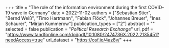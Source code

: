 +++
title = "The role of the information environment during the first COVID-19 wave in Germany"
date = 2022-11-02
authors = ["Sebastian Stier", "Bernd Weiß", "Timo Hartmann", "Fabian Flöck", "Johannes Breuer", "Ines Schaurer", "Mirjan Kummerow"]
publication_types = ["2"]
abstract = ""
selected = false
publication = "*Political Research Exchange*"
url_pdf = "https://www.tandfonline.com/doi/pdf/10.1080/2474736X.2022.2135451?needAccess=true"
url_dataset = "https://osf.io/4az8v/"
+++